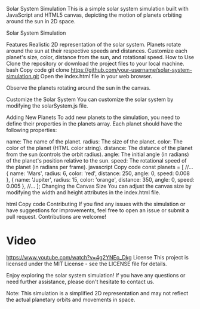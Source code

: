 Solar System Simulation
This is a simple solar system simulation built with JavaScript and HTML5 canvas, depicting the motion of planets orbiting around the sun in 2D space.

Solar System Simulation

Features
Realistic 2D representation of the solar system.
Planets rotate around the sun at their respective speeds and distances.
Customize each planet's size, color, distance from the sun, and rotational speed.
How to Use
Clone the repository or download the project files to your local machine.
bash
Copy code
git clone https://github.com/your-username/solar-system-simulation.git
Open the index.html file in your web browser.

Observe the planets rotating around the sun in the canvas.

Customize the Solar System
You can customize the solar system by modifying the solarSystem.js file.

Adding New Planets
To add new planets to the simulation, you need to define their properties in the planets array. Each planet should have the following properties:

name: The name of the planet.
radius: The size of the planet.
color: The color of the planet (HTML color string).
distance: The distance of the planet from the sun (controls the orbit radius).
angle: The initial angle (in radians) of the planet's position relative to the sun.
speed: The rotational speed of the planet (in radians per frame).
javascript
Copy code
const planets = [
  //...
  { name: 'Mars', radius: 6, color: 'red', distance: 250, angle: 0, speed: 0.008 },
  { name: 'Jupiter', radius: 15, color: 'orange', distance: 350, angle: 0, speed: 0.005 },
  //...
];
Changing the Canvas Size
You can adjust the canvas size by modifying the width and height attributes in the index.html file.

html
Copy code
<canvas id="solarSystemCanvas" width="800" height="600"></canvas>
Contributing
If you find any issues with the simulation or have suggestions for improvements, feel free to open an issue or submit a pull request. Contributions are welcome!
# Video
https://www.youtube.com/watch?v=4g2YNEo_Dkg
License
This project is licensed under the MIT License - see the LICENSE file for details.

Enjoy exploring the solar system simulation! If you have any questions or need further assistance, please don't hesitate to contact us.

Note: This simulation is a simplified 2D representation and may not reflect the actual planetary orbits and movements in space.
